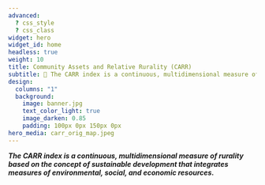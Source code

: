 ```yaml
---
advanced:
  ? css_style
  ? css_class
widget: hero
widget_id: home
headless: true
weight: 10
title: Community Assets and Relative Rurality (CARR)
subtitle: 🧱 The CARR index is a continuous, multidimensional measure of rurality based on the concept of sustainable development that integrates measures of environmental, social, and economic resources. 🧱
design:
  columns: "1"
  background:
    image: banner.jpg
    text_color_light: true
    image_darken: 0.85
    padding: 100px 0px 150px 0px
hero_media: carr_orig_map.jpeg
---
```

***The CARR index is a continuous, multidimensional measure of rurality based on the concept of sustainable development that integrates measures of environmental, social, and economic resources.***
